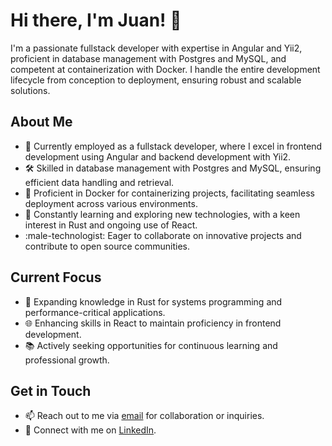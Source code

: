# Hi there, I'm Juan! :wave:

I'm a passionate fullstack developer with expertise in Angular and Yii2, proficient in database management with Postgres and MySQL, and competent at containerization with Docker. I handle the entire development lifecycle from conception to deployment, ensuring robust and scalable solutions.

## About Me

- :briefcase: Currently employed as a fullstack developer, where I excel in frontend development using Angular and backend development with Yii2.
- :hammer_and_wrench: Skilled in database management with Postgres and MySQL, ensuring efficient data handling and retrieval.
- :whale: Proficient in Docker for containerizing projects, facilitating seamless deployment across various environments.
- :seedling: Constantly learning and exploring new technologies, with a keen interest in Rust and ongoing use of React.
- :male-technologist: Eager to collaborate on innovative projects and contribute to open source communities.

## Current Focus

- :rocket: Expanding knowledge in Rust for systems programming and performance-critical applications.
- :globe_with_meridians: Enhancing skills in React to maintain proficiency in frontend development.
- :books: Actively seeking opportunities for continuous learning and professional growth.

## Get in Touch

- :mailbox: Reach out to me via [email](mailto:cjfsepu@protonmail.com) for collaboration or inquiries.
- :link: Connect with me on [LinkedIn](https://www.linkedin.com/in/cjfsepulveda/).
